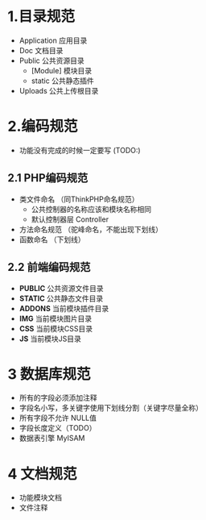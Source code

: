 # 1.目录规范

* Application 应用目录
* Doc 文档目录
* Public 公共资源目录
	* [Module] 模块目录 
	* static 公共静态插件
* Uploads 公共上传根目录

# 2.编码规范

* 功能没有完成的时候一定要写 (TODO:)

## 2.1 PHP编码规范

* 类文件命名 （同ThinkPHP命名规范）
	* 公共控制器的名称应该和模块名称相同
	* 默认控制器层 Controller 
* 方法命名规范 （驼峰命名，不能出现下划线）
* 函数命名 （下划线）

## 2.2 前端编码规范

* __PUBLIC__ 公共资源文件目录
* __STATIC__ 公共静态文件目录
* __ADDONS__ 当前模块插件目录
* __IMG__ 当前模块图片目录
* __CSS__ 当前模块CSS目录
* __JS__ 当前模块JS目录

# 3 数据库规范

* 所有的字段必须添加注释
* 字段名小写，多关键字使用下划线分割（关键字尽量全称）
* 所有字段不允许 NULL值
* 字段长度定义（TODO）
* 数据表引擎 MyISAM

# 4 文档规范

* 功能模块文档
* 文件注释